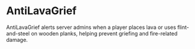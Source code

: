 # AntiLavaGrief
AntiLavaGrief alerts server admins when a player places lava or uses flint-and-steel on wooden planks, helping prevent griefing and fire-related damage.
